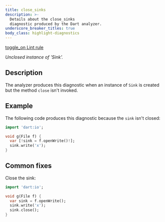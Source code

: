 ```yaml
---
title: close_sinks
description: >-
  Details about the close_sinks
  diagnostic produced by the Dart analyzer.
underscore_breaker_titles: true
body_class: highlight-diagnostics
---
```


<div class="tags">
  <a class="tag-label"
      href="/tools/linter-rules/close_sinks"
      title="Learn about the lint rule that enables this diagnostic."
      aria-label="Learn about the lint rule that enables this diagnostic."
      target="_blank">
    <span class="material-symbols" aria-hidden="true">toggle_on</span>
    <span>Lint rule</span>
  </a>
</div>

_Unclosed instance of 'Sink'._

## Description

The analyzer produces this diagnostic when an instance of `Sink` is
created but the method `close` isn't invoked.

## Example

The following code produces this diagnostic because the `sink` isn't
closed:

```dart
import 'dart:io';

void g(File f) {
  var [!sink = f.openWrite()!];
  sink.write('x');
}
```

## Common fixes

Close the sink:

```dart
import 'dart:io';

void g(File f) {
  var sink = f.openWrite();
  sink.write('x');
  sink.close();
}
```
